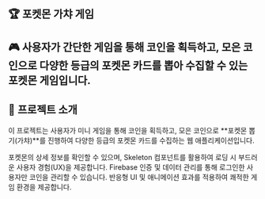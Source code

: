 ## 🏆 포켓몬 가챠 게임

## 🎮 사용자가 간단한 게임을 통해 코인을 획득하고, 모은 코인으로 다양한 등급의 포켓몬 카드를 뽑아 수집할 수 있는 포켓몬 게임입니다.

## 🌟 프로젝트 소개

이 프로젝트는 사용자가 미니 게임을 통해 코인을 획득하고, 모은 코인으로 **포켓몬 뽑기(가챠)**를 진행하여 다양한 등급의 포켓몬 카드를 수집하는 웹 애플리케이션입니다.

포켓몬의 상세 정보를 확인할 수 있으며,
Skeleton 컴포넌트를 활용하여 로딩 시 부드러운 사용자 경험(UX)을 제공합니다.
Firebase 인증 및 데이터 관리를 통해 로그인한 사용자만 코인을 관리할 수 있습니다.
반응형 UI 및 애니메이션 효과를 적용하여 쾌적한 게임 환경을 제공합니다.
